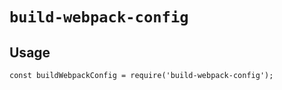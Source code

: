 # `build-webpack-config`


## Usage

```
const buildWebpackConfig = require('build-webpack-config');
```
